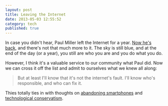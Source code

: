 ```yaml
---
layout: post
title: Leaving the Internet
date: 2013-05-03 12:55:52
category: tech
published: true
---
```


In case you didn't hear, Paul Miller left the Internet for a year. [Now he's back](http://www.theverge.com/2013/5/1/4279674/im-still-here-back-online-after-a-year-without-the-internet), and there's not that much more to it. The sky is still blue, and at the end of the day (or a year), you still are who you are and you do what you do.

However, I think it's a valuable service to our community what Paul did. Now we can cross it off the list and admit to ourselves what we knew all along:

> But at least I'll know that it's not the internet's fault. I'll know who's responsible, and who can fix it. 

Thies totally ties in with thoughts on [abandoning smartphones](http://blog.timmschoof.com/2013/02/05/smartphone-angst/) and [technological conservatism](http://hypercritical.co/2013/04/07/technological-conservatism).